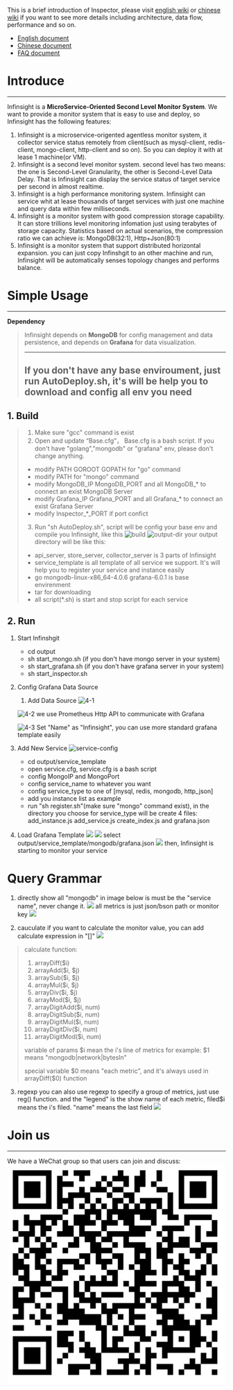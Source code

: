This is a brief introduction of Inspector, please visit [english wiki](https://yq.aliyun.com/) or [chinese wiki](https://yq.aliyun.com/) if you want to see more details including architecture, data flow, performance and so on.

*  [English document]()
*  [Chinese document](https://github.com/aliyun/infinsight/wiki/Infinsight%E6%8A%80%E6%9C%AF%E6%96%87%E6%A1%A3)
*  [FAQ document](https://yq.aliyun.com/)

# Introduce
---
Infinsight is a **MicroService-Oriented Second Level Monitor System**. We want to provide a monitor system that is easy to use and deploy, so Infinsight has the following features:

1. Infinsight is a microservice-origented agentless monitor system, it collector service status remotely from client(such as mysql-client, redis-client, mongo-client, http-client and so on). So you can deploy it with at lease 1 machine(or VM).
2. Infinsight is a second level monitor system. second level has two means: the one is Second-Level Granularity, the other is Second-Level Data Delay. That is Infinsight can display the service status of target service per second in almost realtime.
3. Infinsight is a high performance monitoring system. Infinsight can service whit at lease thousands of target services with just one machine and query data within few milliseconds.
4. Infinsight is a monitor system with good compression storage capability. It can store trillions level monitoring infomation just using terabytes of storage capacity. Statistics based on actual scenarios, the compression ratio we can achieve is: MongoDB(32:1), Http+Json(80:1)
5. Infinsight is a monitor system that support distributed horizontal expansion. you can just copy Infinshgit to an other machine and run, Infinsight will be automatically senses topology changes and performs balance.

# Simple Usage
---

**Dependency**
> Infinsight depends on **MongoDB** for config management and data persistence, and depends on **Grafana** for data visualization.
> 
> ---
> If you don't have any base enviroument, just run AutoDeploy.sh, it's will be help you to download and config all env you need
> ---

## 1. Build

> 1. Make sure "gcc" command is exist
> 2. Open and update “Base.cfg”， Base.cfg is a bash script. If you don't have "golang","mongodb" or "grafana" env, please don't change anything.
> 	* modify PATH GOROOT GOPATH for "go" command
> 	* modify PATH for "mongo" command
> 	* modify MongoDB_IP MongoDB_PORT and all MongoDB_* to connect an exist MongoDB Server
> 	* modify Grafana_IP Grafana_PORT and all Grafana_* to connect an exist Grafana Server
> 	* modify Inspector\_*_PORT if port confict
> 3. Run "sh AutoDeploy.sh", script will be config your base env and compile you Infinsight, like this
> ![build](https://github.com/aliyun/infinsight/raw/resource/png/readme/build.png)
> ![output-dir](https://github.com/aliyun/infinsight/raw/resource/png/readme/output-dir.png)
> your output directory will be like this:
> 	* api_server, store_server, collector_server is 3 parts of Infinsight
> 	* service_template is all template of all service we support. It's will help you to register your service and instance easily
> 	* go mongodb-linux-x86_64-4.0.6 grafana-6.0.1 is base envirenment
> 	* tar for downloading
> 	* all script(*.sh) is start and stop script for each service

## 2. Run

1. Start Infinshgit
	* cd output
	* sh start_mongo.sh (if you don't have mongo server in your system)
	* sh start_grafana.sh (if you don't have grafana server in your system)
	* sh start_inspector.sh

2. Config Grafana Data Source
	1. Add Data Source
	![4-1](https://github.com/aliyun/infinsight/raw/resource/png/readme/4-1.png)
	
	![4-2](https://github.com/aliyun/infinsight/raw/resource/png/readme/4-2.png)
	we use Prometheus Http API to communicate with Grafana

	![4-3](https://github.com/aliyun/infinsight/raw/resource/png/readme/4-3.png)
	Set "Name" as "Infinsight", you can use more standard grafana template easily
		
3. Add New Service
	![service-config](https://github.com/aliyun/infinsight/raw/resource/png/readme/service_config.png)
	* cd output/service_template
	* open service.cfg, service.cfg is a bash script
	* config MongoIP and MongoPort
	* config service_name to whatever you want
	* config service_type to one of [mysql, redis, mongodb, http_json]
	* add you instance list as example
	* run "sh register.sh"(make sure "mongo" command exist), in the directory you choose for service_type will be create 4 files: add_instance.js add_service.js create_index.js and grafana.json

4. Load Grafana Template
![](https://github.com/aliyun/infinsight/raw/resource/png/readme/import%20dashboard-1.png)
![](https://github.com/aliyun/infinsight/raw/resource/png/readme/import%20dashboard-2.png)
select output/service_template/mongodb/grafana.json
![](https://github.com/aliyun/infinsight/raw/resource/png/readme/install%20success.png)
then, Infinsight is starting to monitor your service

# Query Grammar
1. directly show
all "mongodb" in image below is must be the "service name", never change it.
![](https://github.com/aliyun/infinsight/raw/resource/png/readme/Grammar%201.1.png)
all metrics is just json/bson path or monitor key
![](https://github.com/aliyun/infinsight/raw/resource/png/readme/serverStatus.png)

2. cauculate
if you want to calculate the monitor value, you can add calculate expression in "[]" 
![](https://github.com/aliyun/infinsight/raw/resource/png/readme/Grammar%201.2.png)

> calculate function:
> 
> 1. arrayDiff($i)
> 2. arrayAdd($i, $j)
> 3. arraySub($i, $j)
> 4. arrayMul($i, $j)
> 5. arrayDiv($i, $j)
> 6. arrayMod($i, $j)
> 7. arrayDigitAdd($i, num)
> 8. arrayDigitSub($i, num)
> 9. arrayDigitMul($i, num)
> 10. arrayDigitDiv($i, num)
> 11. arrayDigitMod($i, num)
> 
> variable of params $i mean the i's line of metrics
> for example: $1 means "mongodb|network|bytesIn"
> 
> special variable $0 means "each metric", and it's always used in arrayDiff($0) function 

3. regexp
you can also use regexp to specify a group of metrics, just use reg() function. and the "legend" is the show name of each metric, filed$i means the i's filed. "name" means the last field
![](https://github.com/aliyun/infinsight/raw/resource/png/readme/Grammar%201.3.png)

# Join us
---
We have a WeChat group so that users can join and discuss:<br>
![wechat](https://github.com/aliyun/infinsight/raw/resource/png/readme/wechat.png)
